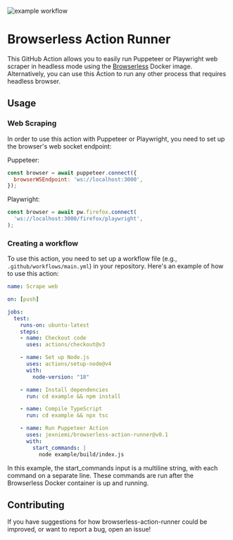 ![example workflow](https://github.com/jexniemi/browserless-action-runner/actions/workflows/example.yml/badge.svg)


# Browserless Action Runner

This GitHub Action allows you to easily run Puppeteer or Playwright web scraper in headless mode using the [Browserless](https://github.com/browserless/browserless) Docker image. Alternatively, you can use this Action to run any other process that requires headless browser.

## Usage

### Web Scraping

In order to use this action with Puppeteer or Playwright, you need to set up the browser's web socket endpoint:

Puppeteer:
```js
const browser = await puppeteer.connect({
  browserWSEndpoint: 'ws://localhost:3000',
});
````

Playwright:
```js
const browser = await pw.firefox.connect(
  'ws://localhost:3000/firefox/playwright',
);
```

### Creating a workflow

To use this action, you need to set up a workflow file (e.g., `.github/workflows/main.yml`) in your repository. Here's an example of how to use this action:

```yml
name: Scrape web

on: [push]

jobs:
  test:
    runs-on: ubuntu-latest
    steps:
    - name: Checkout code
      uses: actions/checkout@v3

    - name: Set up Node.js
      uses: actions/setup-node@v4
      with:
        node-version: "18"

    - name: Install dependencies
      run: cd example && npm install

    - name: Compile TypeScript
      run: cd example && npx tsc

    - name: Run Puppeteer Action
      uses: jexniemi/browserless-action-runner@v0.1
      with:
        start_commands: | 
          node example/build/index.js
```

In this example, the start_commands input is a multiline string, with each command on a separate line. These commands are run after the Browserless Docker container is up and running.

## Contributing
If you have suggestions for how browserless-action-runner could be improved, or want to report a bug, open an issue!